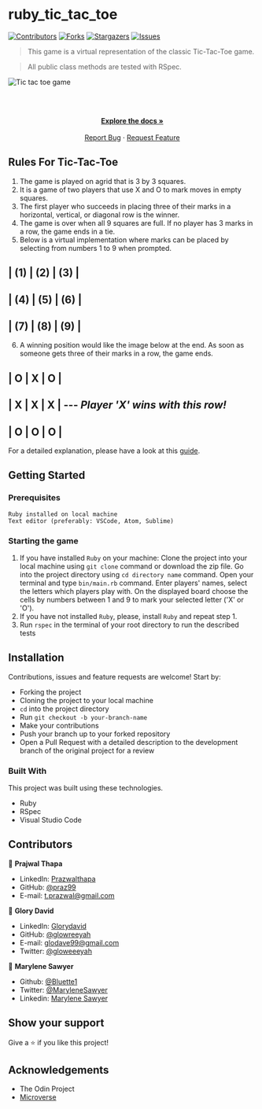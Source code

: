 # ruby_tic_tac_toe

[![Contributors][contributors-shield]][contributors-url]
[![Forks][forks-shield]][forks-url]
[![Stargazers][stars-shield]][stars-url]
[![Issues][issues-shield]][issues-url]

> This game is a virtual representation of the classic Tic-Tac-Toe game.

> All public class methods are tested with RSpec.

![Tic tac toe game](https://lemmoscripts.com/wp/wp-content/uploads/2018/09/tic-tac-toe-capture-2.gif)

<!--
*** Thanks for checking out this README Template. If you have a suggestion that would
*** make this better, please fork the repo and create a pull request or simply open
*** an issue with the tag "enhancement".
*** Thanks again! Now go create something AMAZING! :D
-->

<!-- PROJECT SHIELDS -->
<!--
*** I'm using markdown "reference style" links for readability.
*** Reference links are enclosed in brackets [ ] instead of parentheses ( ).
*** See the bottom of this document for the declaration of the reference variables
*** for contributors-url, forks-url, etc. This is an optional, concise syntax you may use.
*** https://www.markdownguide.org/basic-syntax/#reference-style-links
-->

<!-- PROJECT LOGO -->
<br />
<p align="center">
  <a href="https://github.com/praz99/ruby_tic_tac_toe">
  </a>

  <br />
  <a href="https://github.com/praz99/ruby_tic_tac_toe"><strong>Explore the docs »</strong></a>
  <br />
  <br />
  <a href="https://github.com/praz99/ruby_tic_tac_toe/issues">Report Bug</a>
  ·
  <a href="https://github.com/praz99/ruby_tic_tac_toe/issues">Request Feature</a>
</p>

<!-- TABLE OF CONTENTS -->

<!-- ABOUT THE PROJECT -->
## Rules For Tic-Tac-Toe

1. The game is played on agrid that is 3 by 3 squares.
2. It is a game of two players that use X and O to mark moves in empty squares.
3. The first player who succeeds in placing three of their marks in a horizontal, vertical, or diagonal row is the winner.
4. The game is over when all 9 squares are full. If no player has 3 marks in a row, the game ends in a tie.
5. Below is a virtual implementation where marks can be placed by selecting from numbers 1 to 9 when prompted.

| (1) | (2) | (3) |
-------------------
| (4) | (5) | (6) |
-------------------
| (7) | (8) | (9) |
-------------------

6. A winning position would like the image below at the end. As soon as someone gets three of their marks in a row, the game ends.


|  O  |  X  |  O  | 
-------------------
|  X  |  X  |  X  |  --- *Player 'X' wins with this row!*
-------------------
|  O  |  O  |  O  |
-------------------

For a detailed explanation, please have a look at this [guide](https://www.wikihow.com/Play-Tic-Tac-Toe).

## Getting Started
### Prerequisites
    Ruby installed on local machine
    Text editor (preferably: VSCode, Atom, Sublime)

### Starting the game
1. If you have installed `Ruby` on your machine:
    Clone the project into your local machine using `git clone` command or download the zip file.
    Go into the project directory using `cd directory name` command.
    Open your terminal and type `bin/main.rb` command.
    Enter players' names, select the letters which players play with.
    On the displayed board choose the cells by numbers between 1 and 9 to mark your selected letter ('X' or 'O').
2. If you have not installed `Ruby`, please, install `Ruby` and repeat step 1. 
3. Run ```rspec``` in the terminal of your root directory to run the described tests

## Installation
Contributions, issues and feature requests are welcome! Start by:
* Forking the project
* Cloning the project to your local machine
* `cd` into the project directory
* Run `git checkout -b your-branch-name`
* Make your contributions
* Push your branch up to your forked repository
* Open a Pull Request with a detailed description to the development branch of the original project for a review

### Built With
This project was built using these technologies.
* Ruby
* RSpec
* Visual Studio Code

<!-- CONTACT -->
## Contributors

👤 **Prajwal Thapa** 
    
- LinkedIn: [Prazwalthapa](www.linkedin.com/in/prazwal-thapa/) 
- GitHub: [@praz99](https://github.com/praz99)
- E-mail: t.prazwal@gmail.com

👤 **Glory David** 
    
- LinkedIn: [Glorydavid](https://www.linkedin/in/glory-david/) 
- GitHub: [@glowreeyah](https://github.com/glowreeyah)
- E-mail: glodave99@gmail.com
- Twitter: [@gloweeeyah](https://twitter.com/gloweeeyah)

👤 **Marylene Sawyer**
- Github: [@Bluette1](https://github.com/Bluette1)
- Twitter: [@MaryleneSawyer](https://twitter.com/MaryleneSawyer)
- Linkedin: [Marylene Sawyer](https://www.linkedin.com/in/marylene-sawyer-b4ba1295/)

## Show your support

Give a ⭐️ if you like this project!

<!-- ACKNOWLEDGEMENTS -->
## Acknowledgements
* The Odin Project
* [Microverse](https://www.microverse.org/)

<!-- MARKDOWN LINKS & IMAGES -->
<!-- https://www.markdownguide.org/basic-syntax/#reference-style-links -->
[contributors-shield]: https://img.shields.io/github/contributors/praz99/ruby_tic_tac_toe.svg?style=flat-square
[contributors-url]: https://github.com/praz99/ruby_tic_tac_toe/graphs/contributors
[forks-shield]: https://img.shields.io/github/forks/praz99/ruby_tic_tac_toe.svg?style=flat-square
[forks-url]: https://github.com/praz99/ruby_tic_tac_toe/network/members
[stars-shield]: https://img.shields.io/github/stars/praz99/ruby_tic_tac_toe.svg?style=flat-square
[stars-url]: https://github.com/praz99/ruby_tic_tac_toe/stargazers
[issues-shield]: https://img.shields.io/github/issues/praz99/ruby_tic_tac_toe.svg?style=flat-square
[issues-url]: https://github.com/praz99/ruby_tic_tac_toe/issues
